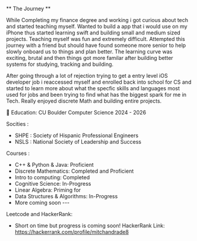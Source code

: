 
** The Journey **

While Completing my finance degree and working i got curious about tech and started teaching myself. Wanted to build a app that i would use on my iPhone thus started learning swift and building small and medium sized projects. Teaching myself was fun and extremely difficult. Attempted this journey with a friend but should have found someone more senior to help slowly onboard us to things and plan better. The learning curve was exciting, brutal and then things got more familar after building better systems for studying, tracking and building.  

After going through a lot of rejection trying to get a entry level iOS developer job i reaccessed myself and enrolled back into school for CS and started to learn more about what the specfic skills and languages most used for jobs and been trying to find what has the biggest spark for me in Tech.  Really enjoyed discrete Math and building entire projects.


 🦬 Education: CU Boulder Computer Science 2024 - 2026


 Socities : 
 * SHPE : Society of Hispanic Professional Engineers
 * NSLS : National Society of Leadership and Success


Courses :
 - C++ & Python & Java: Proficient
 - Discrete Mathematics: Completed and Proficient
 - Intro to computing: Completed
 - Cognitive Science: In-Progress
 - Linear Algebra: Priming for
 - Data Structures & Algorithms: In-Progress
 - More coming soon ---

   
Leetcode and HackerRank: 
- Short on time but progress is coming soon!
HackerRank Link:
https://hackerrank.com/profile/mitchandrade8


 

